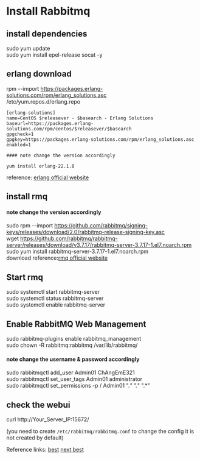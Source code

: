# Install Rabbitmq

## install dependencies

sudo yum update<br>
sudo yum install epel-release socat -y<br>

## erlang download

rpm --import https://packages.erlang-solutions.com/rpm/erlang_solutions.asc<br>
/etc/yum.repos.d/erlang.repo
```
[erlang-solutions]
name=CentOS $releasever - $basearch - Erlang Solutions
baseurl=https://packages.erlang-solutions.com/rpm/centos/$releasever/$basearch
gpgcheck=1
gpgkey=https://packages.erlang-solutions.com/rpm/erlang_solutions.asc
enabled=1

#### note change the version accordingly

yum install erlang-22.1.8
```
reference: [erlang official website](https://www.erlang-solutions.com/resources/download.html)
## install rmq

#### note change the version accordingly

sudo rpm --import https://github.com/rabbitmq/signing-keys/releases/download/2.0/rabbitmq-release-signing-key.asc<br>
wget https://github.com/rabbitmq/rabbitmq-server/releases/download/v3.7.17/rabbitmq-server-3.7.17-1.el7.noarch.rpm<br>
sudo yum install rabbitmq-server-3.7.17-1.el7.noarch.rpm<br>
download reference:[rmq official website](https://www.rabbitmq.com/download.html)

## Start rmq

sudo systemctl start rabbitmq-server<br>
sudo systemctl status rabbitmq-server<br>
sudo systemctl enable rabbitmq-server<br>

## Enable RabbitMQ Web Management

sudo rabbitmq-plugins enable rabbitmq_management<br>
sudo chown -R rabbitmq:rabbitmq /var/lib/rabbitmq/<br>

#### note change the username & password accordingly

sudo rabbitmqctl add_user Admin01 ChAngEmE321<br>
sudo rabbitmqctl set_user_tags Admin01 administrator<br>
sudo rabbitmqctl set_permissions -p / Admin01 ".*" ".*" ".*"<br>

## check the webui

curl http://Your_Server_IP:15672/ 

(you need to create `/etc/rabbitmq/rabbitmq.conf` to change the config it is not created by default)

Reference links:
[best](https://portal.cloudunboxed.net/knowledgebase/46/How-to-Install-RabbitMQ-Server-on-CentOS-7.html)
[next best](https://gist.github.com/fernandoaleman/fe34e83781f222dfd8533b36a52dddcc)
